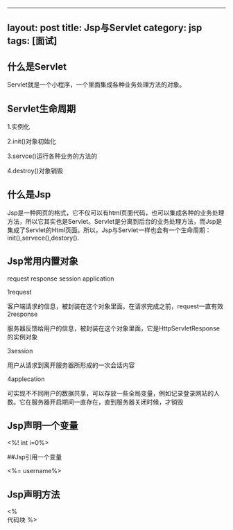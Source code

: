
---
layout: post
title: Jsp与Servlet
category: jsp
tags: [面试]
---
## 什么是Servlet

Servlet就是一个小程序，一个里面集成各种业务处理方法的对象。

## Servlet生命周期

1.实例化

2.init()对象初始化

3.servce()运行各种业务的方法的

4.destroy()对象销毁  


## 什么是Jsp

Jsp是一种网页的格式，它不仅可以有html页面代码，也可以集成各种的业务处理方法，所以它其实也是Servlet。Servlet是分离到后台的业务处理方法，而Jsp是集成了Servlet的Html页面。所以，Jsp与Servlet一样也会有一个生命周期：  
init(),servece(),destory().

## Jsp常用内置对象

request  response session  application

1request

客户端请求的信息，被封装在这个对象里面。在请求完成之前，request一直有效
2response

服务器反馈给用户的信息，被封装在这个对象里面，它是HttpServletResponse的实例对象

3session

用户从请求到离开服务器所形成的一次会话内容

4applecation

可实现不不同用户的数据共享，可以存放一些全局变量，例如记录登录网站的人数。它在服务器开启期间一直存在，直到服务器关闭时候，才销毁

## Jsp声明一个变量

<%! int i=0%>

##Jsp引用一个变量

<%= username%>

## Jsp声明方法
<%  
     代码块
%>